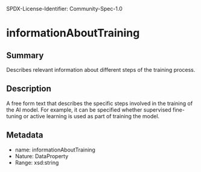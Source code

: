 SPDX-License-Identifier: Community-Spec-1.0

# informationAboutTraining

## Summary

Describes relevant information about different steps of the training process.

## Description

A free form text that describes the specific steps involved in the training of the AI model.
For example, it can be specified whether supervised fine-tuning
or active learning is used as part of training the model.

## Metadata

- name: informationAboutTraining
- Nature: DataProperty
- Range: xsd:string
